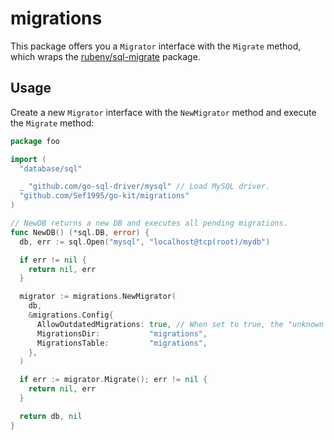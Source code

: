 # migrations

This package offers you a `Migrator` interface with the `Migrate` method, which wraps the [rubenv/sql-migrate](https://github.com/rubenv/sql-migrate) package.

## Usage

Create a new `Migrator` interface with the `NewMigrator` method and execute the `Migrate` method:

```go
package foo

import (
  "database/sql"

  _ "github.com/go-sql-driver/mysql" // Load MySQL driver.
  "github.com/Sef1995/go-kit/migrations"
)

// NewDB returns a new DB and executes all pending migrations.
func NewDB() (*sql.DB, error) {
  db, err := sql.Open("mysql", "localhost@tcp(root)/mydb")

  if err != nil {
    return nil, err
  }

  migrator := migrations.NewMigrator(
    db,
    &migrations.Config{
      AllowOutdatedMigrations: true, // When set to true, the "unknown migration in database" error is omitted, otherwise returned.
      MigrationsDir:           "migrations",
      MigrationsTable:         "migrations",
    },
  )

  if err := migrator.Migrate(); err != nil {
    return nil, err
  }

  return db, nil
}
```
